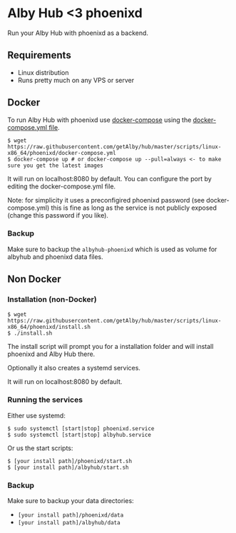 # Alby Hub <3 phoenixd

Run your Alby Hub with phoenixd as a backend.

## Requirements

- Linux distribution
- Runs pretty much on any VPS or server

## Docker

To run Alby Hub with phoenixd use [docker-compose](https://docs.docker.com/compose/) using the [docker-compose.yml file](https://raw.githubusercontent.com/getAlby/hub/master/scripts/linux-x86_64/phoenixd/docker-compose.yml).

    $ wget https://raw.githubusercontent.com/getAlby/hub/master/scripts/linux-x86_64/phoenixd/docker-compose.yml
    $ docker-compose up # or docker-compose up --pull=always <- to make sure you get the latest images

It will run on localhost:8080 by default. You can configure the port by editing the docker-compose.yml file.

Note: for simplicity it uses a preconfigired phoenixd password (see docker-compose.yml) this is fine as long as the service is not publicly exposed (change this password if you like).

### Backup

Make sure to backup the `albyhub-phoenixd` which is used as volume for albyhub and phoenixd data files.

## Non Docker

### Installation (non-Docker)

    $ wget https://raw.githubusercontent.com/getAlby/hub/master/scripts/linux-x86_64/phoenixd/install.sh
    $ ./install.sh

The install script will prompt you for a installation folder and will install phoenixd and Alby Hub there.

Optionally it also creates a systemd services.

It will run on localhost:8080 by default.

### Running the services

Either use systemd:

    $ sudo systemctl [start|stop] phoenixd.service
    $ sudo systemctl [start|stop] albyhub.service

Or us the start scripts:

    $ [your install path]/phoenixd/start.sh
    $ [your install path]/albyhub/start.sh

### Backup

Make sure to backup your data directories:

- `[your install path]/phoenixd/data`
- `[your install path]/albyhub/data`

